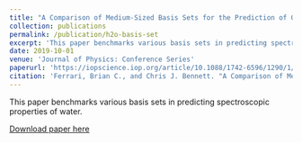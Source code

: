 ```yaml
---
title: "A Comparison of Medium-Sized Basis Sets for the Prediction of Geometries, Vibrational Frequencies, Infrared Intensities and Raman Activities for Water"
collection: publications
permalink: /publication/h2o-basis-set
excerpt: 'This paper benchmarks various basis sets in predicting spectroscopic properties of water'
date: 2019-10-01
venue: 'Journal of Physics: Conference Series'
paperurl: 'https://iopscience.iop.org/article/10.1088/1742-6596/1290/1/012013/meta'
citation: 'Ferrari, Brian C., and Chris J. Bennett. "A Comparison of Medium-Sized Basis Sets for the Prediction of Geometries, Vibrational Frequencies, Infrared Intensities and Raman Activities for Water." Journal of Physics: Conference Series. Vol. 1290. No. 1. IOP Publishing, 2019.'
---
```

This paper benchmarks various basis sets in predicting spectroscopic properties of water.

[Download paper here](https://iopscience.iop.org/article/10.1088/1742-6596/1290/1/012013/meta)
